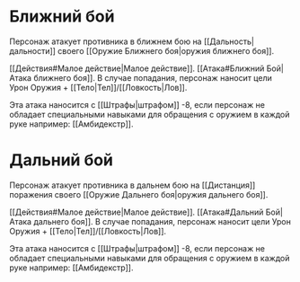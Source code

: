 # Ближний бой

Персонаж атакует противника в ближнем бою на [[Дальность|дальности]] своего [[Оружие Ближнего боя|оружия ближнего боя]]. 

[[Действия#Малое действие|Малое действие]]. [[Атака#Ближний Бой|Атака ближнего боя]]. В случае попадания, персонаж наносит цели Урон Оружия + [[Тело|Тел]]/[[Ловкость|Лов]]. 

Эта атака наносится с [[Штрафы|штрафом]] -8, если персонаж не обладает специальными навыками для обращения с оружием в каждой руке например: [[Амбидекстр]]. 

# Дальний бой

Персонаж атакует противника в дальнем бою на [[Дистанция]] поражения своего [[Оружие Дальнего боя|оружия дальнего боя]]. 

[[Действия#Малое действие|Малое действие]]. [[Атака#Дальний Бой|Атака дальнего боя]]. В случае попадания, персонаж наносит цели Урон Оружия + [[Тело|Тел]]/[[Ловкость|Лов]]. 

Эта атака наносится с [[Штрафы|штрафом]] -8, если персонаж не обладает специальными навыками для обращения с оружием в каждой руке например: [[Амбидекстр]]. 